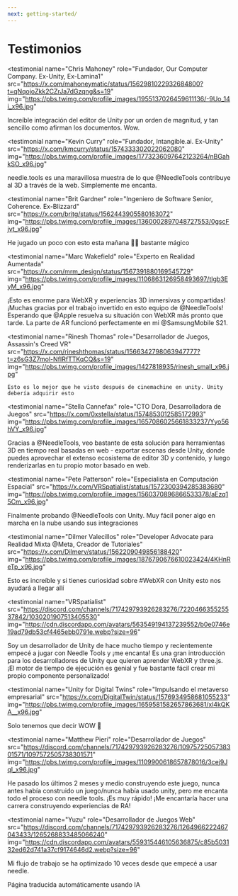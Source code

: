 ```yaml
---
next: getting-started/
---
```


# Testimonios

<p></p>

<testimonial
  name="Chris Mahoney"
  role="Fundador, Our Computer Company. Ex-Unity, Ex-Lamina1"
  src="https://x.com/mahoneymatic/status/1562981022932684800?t=qNqojoZkk2CZrJa7dGzqng&s=19"
  img="https://pbs.twimg.com/profile_images/1955137026459611136/-9Uo_14i_x96.jpg"
>
Increíble integración del editor de Unity por un orden de magnitud,
  y tan sencillo como afirman los documentos. Wow.
</testimonial>

<testimonial
  name="Kevin Curry"
  role="Fundador, Intangible.ai. Ex-Unity"
  src="https://x.com/kmcurry/status/1574333302022062080"
  img="https://pbs.twimg.com/profile_images/1773236097642123264/nBGahkSO_x96.jpg"
>
needle.tools es una maravillosa muestra de lo que @NeedleTools contribuye al 3D a través de la web. Simplemente me encanta.
</testimonial>

<testimonial
  name="Brit Gardner"
  role="Ingeniero de Software Senior, Coherence. Ex-Blizzard"
  src="https://x.com/britg/status/1562443905580163072"
  img="https://pbs.twimg.com/profile_images/1360002897048727553/0gscFjvt_x96.jpg"
>
He jugado un poco con esto esta mañana 🤯🤯 bastante mágico
</testimonial>

<testimonial
  name="Marc Wakefield"
  role="Experto en Realidad Aumentada"
  src="https://x.com/mrm_design/status/1567391880169545729"
  img="https://pbs.twimg.com/profile_images/1106863126958493697/tlgb3EyM_x96.jpg"
>
¡Esto es enorme para WebXR y experiencias 3D inmersivas y compartidas! ¡Muchas gracias por el trabajo invertido en esto equipo de @NeedleTools! Esperando que @Apple
 resuelva su situación con WebXR más pronto que tarde. La parte de AR funcionó perfectamente en mi @SamsungMobile S21.
</testimonial>

<testimonial
  name="Rinesh Thomas"
  role="Desarrollador de Juegos, Assassin's Creed VR"
  src="https://x.com/rineshthomas/status/1566342798063947777?t=z6sG3Z7mol-NfIRfTTKqCQ&s=19"
  img="https://pbs.twimg.com/profile_images/1427818935/rinesh_small_x96.jpg"
>
    Esto es lo mejor que he visto después de cinemachine en unity. Unity debería adquirir esto
</testimonial>

<testimonial
  name="Stella Cannefax"
  role="CTO Dora, Desarrolladora de Juegos"
  src="https://x.com/0xstella/status/1574853012585172993"
  img="https://pbs.twimg.com/profile_images/1657086025661833237/Yyo56hVY_x96.jpg"
>
Gracias a @NeedleTools, veo bastante de esta solución para herramientas 3D en tiempo real basadas en web - exportar escenas desde Unity, donde puedes aprovechar el extenso ecosistema de editor 3D y contenido, y luego renderizarlas en tu propio motor basado en web.
</testimonial>

<testimonial
  name="Pete Patterson"
  role="Especialista en Computación Espacial"
  src="https://x.com/VRSpatialist/status/1572300394285383680"
  img="https://pbs.twimg.com/profile_images/1560370896866533378/aEzq15Cm_x96.jpg"
>
Finalmente probando @NeedleTools con Unity. Muy fácil poner algo en marcha en la nube usando sus
 integraciones
</testimonial>

<testimonial
  name="Dilmer Valecillos"
  role="Developer Advocate para Realidad Mixta @Meta, Creador de Tutoriales"
  src="https://x.com/Dilmerv/status/1562209049856188420"
  img="https://pbs.twimg.com/profile_images/1876790676610023424/4KHnReTp_x96.jpg"
>
 Esto es increíble y si tienes curiosidad sobre #WebXR con Unity esto nos ayudará a llegar allí
</testimonial>

<testimonial
  name="VRSpatialist"
  src="https://discord.com/channels/717429793926283276/722046635525537842/1030201907513405530"
  img="https://cdn.discordapp.com/avatars/563549194137239552/b0e0746e19ad79db53cf4465ebb0791e.webp?size=96"
>
 Soy un desarrollador de Unity de hace mucho tiempo y recientemente empecé a jugar con Needle Tools y ¡me encanta! Es una gran introducción para los desarrolladores de Unity que quieren aprender WebXR y three.js. ¡El motor de tiempo de ejecución es genial y fue bastante fácil crear mi propio componente personalizado!
</testimonial>

<testimonial
  name="Unity for Digital Twins"
  role="Impulsando el metaverso empresarial"
  src="https://x.com/DigitalTwin/status/1576934958681055233"
  img="https://pbs.twimg.com/profile_images/1659581582657863681/xl4kQKA__x96.jpg"
>
Solo tenemos que decir WOW 🤩
</testimonial>

<testimonial
  name="Matthew Pieri"
  role="Desarrollador de Juegos"
  src="https://discord.com/channels/717429793926283276/1097572505738301571/1097572505738301571"
  img="https://pbs.twimg.com/profile_images/1109900618657878016/3cej9Jql_x96.jpg"
>
He pasado los últimos 2 meses y medio construyendo este juego, nunca antes había construido un juego/nunca había usado unity, pero me encanta todo el proceso con needle tools. ¡Es muy rápido! ¡Me encantaría hacer una carrera construyendo experiencias de RA!
</testimonial>

<testimonial
  name="Yuzu"
  role="Desarrollador de Juegos Web"
  src="https://discord.com/channels/717429793926283276/1264966222467043433/1265268833485066240"
  img="https://cdn.discordapp.com/avatars/559315446105636875/c85b503132ed62d741a37cf9174646d2.webp?size=96"
>
Mi flujo de trabajo se ha optimizado 10 veces desde que empecé a usar needle.
</testimonial>


Página traducida automáticamente usando IA